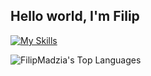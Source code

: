 ## Hello world, I'm Filip

[![My Skills](https://skillicons.dev/icons?i=cs,dotnet,java,cpp,html,css,js,ts,bootstrap,postman,angular,visualstudio,vscode,figma,notion)](https://skillicons.dev)

![FilipMadzia's Top Languages](https://github-readme-stats.vercel.app/api/top-langs/?username=FilipMadzia&theme=vue-dark&show_icons=true&hide_border=true&layout=compact)
